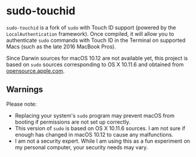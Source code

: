 # sudo-touchid
`sudo-touchid` is a fork of `sudo` with Touch ID support (powered by the `LocalAuthentication` framework). Once compiled, it will allow you to authenticate `sudo` commands with Touch ID in the Terminal on supported Macs (such as the late 2016 MacBook Pros).

Since Darwin sources for macOS 10.12 are not available yet, this project is based on `sudo` sources corresponding to OS X 10.11.6 and obtained from [opensource.apple.com](http://opensource.apple.com).

## Warnings

Please note:

- Replacing your system's `sudo` program may prevent macOS from booting if permissions are not set up correctly.
- This version of `sudo` is based on OS X 10.11.6 sources. I am not sure if enough has changed in macOS 10.12 to cause any malfunctions.
- I am not a security expert. While I am using this as a fun experiment on my personal computer, your security needs may vary.   


